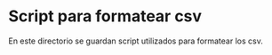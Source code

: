 # Script para formatear csv

En este directorio se guardan script utilizados para formatear los csv.
